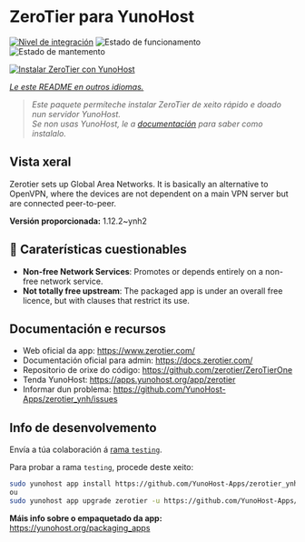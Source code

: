 <!--
NOTA: Este README foi creado automáticamente por <https://github.com/YunoHost/apps/tree/master/tools/readme_generator>
NON debe editarse manualmente.
-->

# ZeroTier para YunoHost

[![Nivel de integración](https://dash.yunohost.org/integration/zerotier.svg)](https://dash.yunohost.org/appci/app/zerotier) ![Estado de funcionamento](https://ci-apps.yunohost.org/ci/badges/zerotier.status.svg) ![Estado de mantemento](https://ci-apps.yunohost.org/ci/badges/zerotier.maintain.svg)

[![Instalar ZeroTier con YunoHost](https://install-app.yunohost.org/install-with-yunohost.svg)](https://install-app.yunohost.org/?app=zerotier)

*[Le este README en outros idiomas.](./ALL_README.md)*

> *Este paquete permíteche instalar ZeroTier de xeito rápido e doado nun servidor YunoHost.*  
> *Se non usas YunoHost, le a [documentación](https://yunohost.org/install) para saber como instalalo.*

## Vista xeral

Zerotier sets up Global Area Networks.
It is basically an alternative to OpenVPN, where the devices are not dependent on a main VPN server but are connected peer-to-peer.


**Versión proporcionada:** 1.12.2~ynh2
## :red_circle: Caraterísticas cuestionables

- **Non-free Network Services**: Promotes or depends entirely on a non-free network service.
- **Not totally free upstream**: The packaged app is under an overall free licence, but with clauses that restrict its use.

## Documentación e recursos

- Web oficial da app: <https://www.zerotier.com/>
- Documentación oficial para admin: <https://docs.zerotier.com/>
- Repositorio de orixe do código: <https://github.com/zerotier/ZeroTierOne>
- Tenda YunoHost: <https://apps.yunohost.org/app/zerotier>
- Informar dun problema: <https://github.com/YunoHost-Apps/zerotier_ynh/issues>

## Info de desenvolvemento

Envía a túa colaboración á [rama `testing`](https://github.com/YunoHost-Apps/zerotier_ynh/tree/testing).

Para probar a rama `testing`, procede deste xeito:

```bash
sudo yunohost app install https://github.com/YunoHost-Apps/zerotier_ynh/tree/testing --debug
ou
sudo yunohost app upgrade zerotier -u https://github.com/YunoHost-Apps/zerotier_ynh/tree/testing --debug
```

**Máis info sobre o empaquetado da app:** <https://yunohost.org/packaging_apps>

